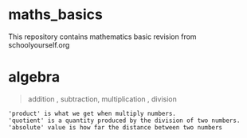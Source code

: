 # maths_basics

This repository contains mathematics basic revision from schoolyourself.org 


# algebra

> addition , subtraction, multiplication , division

    'product' is what we get when multiply numbers.
    'quotient' is a quantity produced by the division of two numbers.
    'absolute' value is how far the distance between two numbers

